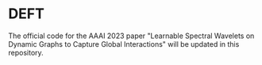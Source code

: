 # DEFT

The official code for the AAAI 2023 paper "Learnable Spectral Wavelets on Dynamic Graphs to Capture Global Interactions" will be updated in this repository.
